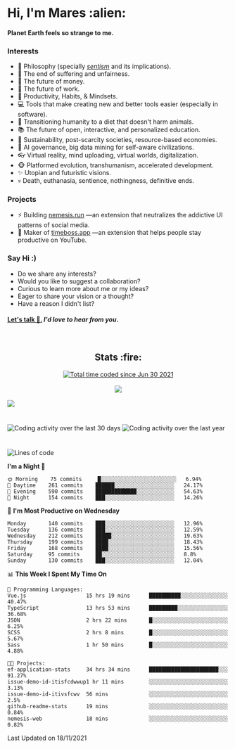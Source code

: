 <h1>Hi, I'm Mares :alien:</h1>

#### Planet Earth feels so strange to me.

### **Interests**

- 🌊 Philosophy (specially [_sentism_][sentismmedium] and its implications).
- 🎯 The end of suffering and unfairness.
- 💸 The future of money.
- 💼 The future of work.
- 🧠 Productivity, Habits, & Mindsets.
- 💻 Tools that make creating new and better tools easier (especially in software).
- 🥗 Transitioning humanity to a diet that doesn't harm animals.
- 📚 The future of open, interactive, and personalized education.
- 🌱 Sustainability, post-scarcity societies, resource-based economies.
- 🤖 AI governance, big data mining for self-aware civilizations.
- 👓 Virtual reality, mind uploading, virtual worlds, digitalization.
- 🐵 Platformed evolution, transhumanism, accelerated development.
- ✨ Utopian and futuristic visions.
- 💀 Death, euthanasia, sentience, nothingness, definitive ends.


### **Projects**

- ⚡ Building [nemesis.run](https://nemesis.run) —an extension that neutralizes the addictive UI patterns of social media.
- 💎 Maker of [timeboss.app](https://timeboss.app) —an extension that helps people stay productive on YouTube.


### **Say Hi :)**

- Do we share any interests?
- Would you like to suggest a collaboration?
- Curious to learn more about me or my ideas?
- Eager to share your vision or a thought?
- Have a reason I didn't list?

#### [Let's talk :wave:.](mailto:mareszhar@gmail.com) _I'd love to hear from you_.

[sentismmedium]: https://medium.com/@mareszhar/born-a-prisoner-a-reflection-about-life-its-struggles-and-a-plan-to-escape-d8566ce9b026

<br>

<h2 align="center">Stats :fire:</h2>

<div align="center">
  <a href="https://wakatime.com/@cfdc0e0d-4860-4b62-9ff0-cb659185525e">
    <img src="https://wakatime.com/badge/user/cfdc0e0d-4860-4b62-9ff0-cb659185525e.svg" alt="Total time coded since Jun 30 2021" />
  </a>
</div>

<br>

<div align="center">
  <img src="https://github-readme-streak-stats.herokuapp.com?user=mareszhar&theme=black-ice&hide_border=true&stroke=FFFFFF15&ring=DF8FFE&fire=DF8FFE&currStreakLabel=DF8FFE&background=1A232A&currStreakNum=86FFAB">
</div>

<!-- Add or remove this: &dates=B1AAB3FF at the end of the streak stats URL if they get bugged and aren't updating -->

<br>

<img src="https://activity-graph.herokuapp.com/graph?username=mareszhar&theme=nord&bg_color=00000000&color=979797&line=DF8FFE&point=00000000&area=true&hide_border=true">

<br>

<h1></h1>

<img src="https://wakatime.com/share/@mares/5df0ff02-9c79-41b4-b540-51dc9c65a57b.svg" alt="Coding activity over the last 30 days" />
<img src="https://wakatime.com/share/@mares/ea89ba71-f374-40af-930c-e0655909fe37.svg" alt="Coding activity over the last year" />

<h1></h1>

<!--START_SECTION:waka-->
![Lines of code](https://img.shields.io/badge/From%20Hello%20World%20I%27ve%20Written-168543%20lines%20of%20code-blue)

**I'm a Night 🦉** 

```text
🌞 Morning    75 commits     █░░░░░░░░░░░░░░░░░░░░░░░░   6.94% 
🌆 Daytime    261 commits    ██████░░░░░░░░░░░░░░░░░░░   24.17% 
🌃 Evening    590 commits    █████████████░░░░░░░░░░░░   54.63% 
🌙 Night      154 commits    ███░░░░░░░░░░░░░░░░░░░░░░   14.26%

```
📅 **I'm Most Productive on Wednesday** 

```text
Monday       140 commits    ███░░░░░░░░░░░░░░░░░░░░░░   12.96% 
Tuesday      136 commits    ███░░░░░░░░░░░░░░░░░░░░░░   12.59% 
Wednesday    212 commits    █████░░░░░░░░░░░░░░░░░░░░   19.63% 
Thursday     199 commits    ████░░░░░░░░░░░░░░░░░░░░░   18.43% 
Friday       168 commits    ████░░░░░░░░░░░░░░░░░░░░░   15.56% 
Saturday     95 commits     ██░░░░░░░░░░░░░░░░░░░░░░░   8.8% 
Sunday       130 commits    ███░░░░░░░░░░░░░░░░░░░░░░   12.04%

```


📊 **This Week I Spent My Time On** 

```text
💬 Programming Languages: 
Vue.js                   15 hrs 19 mins      ██████████░░░░░░░░░░░░░░░   40.47% 
TypeScript               13 hrs 53 mins      █████████░░░░░░░░░░░░░░░░   36.68% 
JSON                     2 hrs 22 mins       █░░░░░░░░░░░░░░░░░░░░░░░░   6.25% 
SCSS                     2 hrs 8 mins        █░░░░░░░░░░░░░░░░░░░░░░░░   5.67% 
Sass                     1 hr 50 mins        █░░░░░░░░░░░░░░░░░░░░░░░░   4.88%

🐱‍💻 Projects: 
ef-application-stats     34 hrs 34 mins      ██████████████████████░░░   91.27% 
issue-demo-id-itisfcdwwup1 hr 11 mins        ░░░░░░░░░░░░░░░░░░░░░░░░░   3.13% 
issue-demo-id-itivsfcwv  56 mins             ░░░░░░░░░░░░░░░░░░░░░░░░░   2.5% 
github-readme-stats      19 mins             ░░░░░░░░░░░░░░░░░░░░░░░░░   0.84% 
nemesis-web              18 mins             ░░░░░░░░░░░░░░░░░░░░░░░░░   0.82%

```


 Last Updated on 18/11/2021
<!--END_SECTION:waka-->
